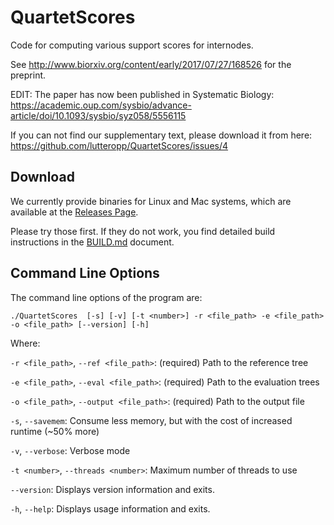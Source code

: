QuartetScores
=========================

Code for computing various support scores for internodes.

See http://www.biorxiv.org/content/early/2017/07/27/168526 for the preprint.

EDIT: The paper has now been published in Systematic Biology: https://academic.oup.com/sysbio/advance-article/doi/10.1093/sysbio/syz058/5556115

If you can not find our supplementary text, please download it from here:
https://github.com/lutteropp/QuartetScores/issues/4

Download
-------------------------------

We currently provide binaries for Linux and Mac systems,
which are available at the [Releases Page](https://github.com/algomaus/QuartetScores/releases).

Please try those first. If they do not work, you find detailed build instructions in the
[BUILD.md](https://github.com/algomaus/QuartetScores/blob/master/BUILD.md) document.

Command Line Options
-------------------------------

The command line options of the program are:

    ./QuartetScores  [-s] [-v] [-t <number>] -r <file_path> -e <file_path> -o <file_path> [--version] [-h]

Where:

`-r <file_path>`,  `--ref <file_path>`: (required)  Path to the reference tree

`-e <file_path>`,  `--eval <file_path>`: (required)  Path to the evaluation trees

`-o <file_path>`,  `--output <file_path>`: (required)  Path to the output file

`-s`, `--savemem`: Consume less memory, but with the cost of increased runtime (~50% more)

`-v`,  `--verbose`: Verbose mode

`-t <number>`,  `--threads <number>`: Maximum number of threads to use

`--version`: Displays version information and exits.

`-h`,  `--help`: Displays usage information and exits.
